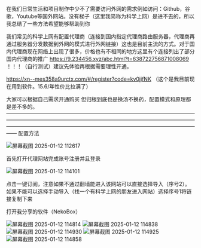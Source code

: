 在我们日常生活和项目制作中少不了需要访问外网的需求例如访问：Github，谷歌，Youtube等国外网站。没有梯子（这里我简称为科学上网）是进不去的，所以我总结了一些方法希望能够帮助到你

我们常见的科学上网有配置代理商（连接到国内指定代理商路由服务器，代理商再通过服务器分发数据到外网的模式进行外网链接）这也是目前主流的方式。对于国内代理商现在网络上出现了很多，价格也有不相同的地方这里有个连接列出了部分国内代理商的推广
https://9.234456.xyz/abc.html?t=638722756871008069
！！！（自行测试）建议先体验再根据需要理性开通。

https://xn--mes358a9urctx.com/#/register?code=kv0jjfNK
（这个是我目前现在用到软件。15.6/年性价比拉满了）

大家可以根据自己需求开通购买
但归根到底也是换汤不换药，配置模式和原理都是差不多的。
——————————————————————————————————————————————————————————————————————————————————————————————————————————————
配置方法







![屏幕截图 2025-01-12 112617](https://github.com/user-attachments/assets/d5f21644-5a26-49cd-a462-a16a875423df)

首先打开代理网站完成账号注册并且登录

![屏幕截图 2025-01-12 114101](https://github.com/user-attachments/assets/43e43720-cee8-4fb9-a180-3f047ed0b650)

点击一键订阅，注意如果不通过翻墙能进入该网站可以直接选择导入（序号2）。如果不能可以选择手动导入（找一个有科学上网的朋友进入网站）选择序号1将链接复制下来

打开我分享的软件（NekoBox）

![屏幕截图 2025-01-12 114814](https://github.com/user-attachments/assets/db8401ee-e282-49f2-9941-ff698436d36e)
![屏幕截图 2025-01-12 114838](https://github.com/user-attachments/assets/cb30ca17-2359-4597-94df-092e030309cd)
![屏幕截图 2025-01-12 114930](https://github.com/user-attachments/assets/563c10e7-ba5e-4499-aec5-088b09b50674)
![屏幕截图 2025-01-12 114925](https://github.com/user-attachments/assets/a16a793a-f642-4510-b8f0-26eebff20232)
![屏幕截图 2025-01-12 114858](https://github.com/user-attachments/assets/9e986197-b51b-4d32-bcf5-242855fbf166)






